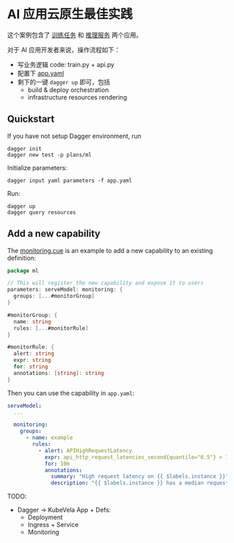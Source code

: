 # AI 应用云原生最佳实践

这个案例包含了 [训练任务](train.py) 和 [推理服务](api.py) 两个应用。

对于 AI 应用开发者来说，操作流程如下：

- 写业务逻辑 code: train.py + api.py
- 配置下 [app.yaml](./app.yaml)
- 剩下的一键 `dagger up` 即可，包括
  - build & deploy orchestration
  - infrastructure resources rendering

## Quickstart

If you have not setup Dagger environment, run
```
dagger init
dagger new test -p plans/ml
```

Initialize parameters:

```
dagger input yaml parameters -f app.yaml
```

Run:
```
dagger up
dagger query resources
```

## Add a new capability

The [monitoring.cue](./plans/ml/monitoring.cue) is an example to add a new capability to an existing definition:

```go
package ml

// This will register the new capability and expose it to users
parameters: serveModel: monitoring: {
  groups: [...#monitorGroup]
}

#monitorGroup: {
  name: string
  rules: [...#monitorRule]
}

#monitorRule: {
  alert: string
  expr: string
  for: string
  annotations: [string]: string
}
```

Then you can use the capability in `app.yaml`:

```yaml
serveModel:
  ...

  monitoring:
    groups:
      - name: example
        rules:
          - alert: APIHighRequestLatency
            expr: api_http_request_latencies_second{quantile="0.5"} > 1
            for: 10m
            annotations:
              summary: "High request latency on {{ $labels.instance }}"
              description: "{{ $labels.instance }} has a median request latency above 1s (current value: {{ $value }}s)"
```


TODO:

- Dagger -> KubeVela App + Defs:
  - Deployment
  - Ingress + Service
  - Monitoring
